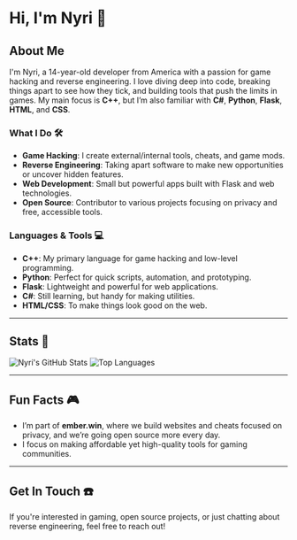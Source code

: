 # Hi, I'm Nyri 👋

## About Me
I'm Nyri, a 14-year-old developer from America with a passion for game hacking and reverse engineering. I love diving deep into code, breaking things apart to see how they tick, and building tools that push the limits in games. My main focus is **C++**, but I’m also familiar with **C#**, **Python**, **Flask**, **HTML**, and **CSS**.

### What I Do 🛠️
- **Game Hacking**: I create external/internal tools, cheats, and game mods.
- **Reverse Engineering**: Taking apart software to make new opportunities or uncover hidden features.
- **Web Development**: Small but powerful apps built with Flask and web technologies.
- **Open Source**: Contributor to various projects focusing on privacy and free, accessible tools.

### Languages & Tools 💻
- **C++**: My primary language for game hacking and low-level programming.
- **Python**: Perfect for quick scripts, automation, and prototyping.
- **Flask**: Lightweight and powerful for web applications.
- **C#**: Still learning, but handy for making utilities.
- **HTML/CSS**: To make things look good on the web.

---

## Stats 🚀

![Nyri's GitHub Stats](https://github-readme-stats.vercel.app/api?username=nyrilol&show_icons=true&theme=radical&count_private=true)
![Top Languages](https://github-readme-stats.vercel.app/api/top-langs/?username=nyrilol&layout=compact&theme=radical)

---

## Fun Facts 🎮
- I’m part of **ember.win**, where we build websites and cheats focused on privacy, and we’re going open source more every day.
- I focus on making affordable yet high-quality tools for gaming communities.

---

## Get In Touch ☎️
If you're interested in gaming, open source projects, or just chatting about reverse engineering, feel free to reach out!
